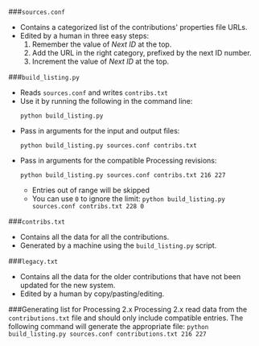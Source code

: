 ###`sources.conf`
* Contains a categorized list of the contributions' properties file URLs.
* Edited by a human in three easy steps:
    1. Remember the value of _Next ID_ at the top.
	1. Add the URL in the right category, prefixed by the next ID number.
	1. Increment the value of _Next ID_ at the top.

###`build_listing.py`
* Reads `sources.conf` and writes `contribs.txt`
* Use it by running the following in the command line: 
	```
	python build_listing.py
	```
* Pass in arguments for the input and output files: 
	```
	python build_listing.py sources.conf contribs.txt
	```
* Pass in arguments for the compatible Processing revisions: 
	```
	python build_listing.py sources.conf contribs.txt 216 227
	```
	* Entries out of range will be skipped
	* You can use `0` to ignore the limit: `python build_listing.py sources.conf contribs.txt 228 0`

###`contribs.txt`
* Contains all the data for all the contributions.
* Generated by a machine using the `build_listing.py` script.

###`legacy.txt`
* Contains all the data for the older contributions that have not been updated for the new system.
* Edited by a human by copy/pasting/editing.

###Generating list for Processing 2.x
Processing 2.x read data from the `contributions.txt` file and should only include compatible entries. The following command will generate the appropriate file:
	```
	python build_listing.py sources.conf contributions.txt 216 227
	```
